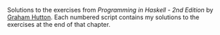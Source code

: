 Solutions to the exercises from *Programming in Haskell - 2nd Edition* by [Graham Hutton](http://www.cs.nott.ac.uk/~pszgmh/). Each numbered script contains my solutions to the exercises at the end of that chapter.
